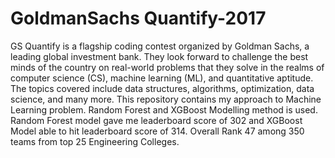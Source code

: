 # GoldmanSachs Quantify-2017
GS Quantify is a flagship coding contest organized by Goldman Sachs, a leading global investment bank. They look forward to challenge the best minds of the country on real-world problems that they solve in the realms of computer science (CS), machine learning (ML), and quantitative aptitude. The topics covered include data structures, algorithms, optimization, data science, and many more.
This repository contains my approach to Machine Learning problem.
Random Forest and XGBoost Modelling method is used. Random Forest model gave me leaderboard score of 302 and XGBoost Model able to hit leaderboard score of 314. Overall Rank 47 among 350 teams from top 25 Engineering Colleges.
